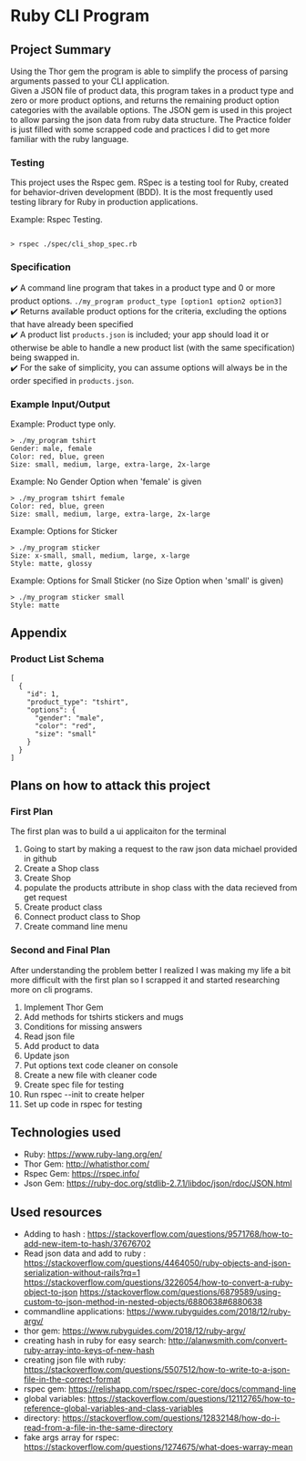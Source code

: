 # Ruby CLI Program

## Project Summary
Using the Thor gem the program is able to simplify the process of parsing arguments passed to your CLI application.  
Given a JSON file of product data, this program takes in a product type and zero or more product options, and returns the remaining product option categories with the available options. The JSON gem is used in this project to allow parsing the json data from ruby data structure. 
The Practice folder is just filled with some scrapped code and practices I did to get more familiar with the ruby language.

### Testing
This project uses the Rspec gem. RSpec is a testing tool for Ruby, created for behavior-driven development (BDD). It is the most frequently used testing library for Ruby in production applications.

Example: Rspec Testing.
```

> rspec ./spec/cli_shop_spec.rb

```

### Specification
:heavy_check_mark: A command line program that takes in a product type and 0 or more product options. `./my_program product_type [option1 option2 option3]` <br/>
:heavy_check_mark: Returns available product options for the criteria, excluding the options that have already been specified <br/>
:heavy_check_mark: A product list `products.json` is included;  your app should load it or otherwise be able to handle a new product list (with the same specification) being swapped in.<br/>
:heavy_check_mark: For the sake of simplicity, you can assume options will always be in the order specified in `products.json`.<br/>

### Example Input/Output
Example: Product type only.
```
> ./my_program tshirt
Gender: male, female
Color: red, blue, green
Size: small, medium, large, extra-large, 2x-large
```

Example: No Gender Option when 'female' is given
```
> ./my_program tshirt female
Color: red, blue, green
Size: small, medium, large, extra-large, 2x-large
```

Example: Options for Sticker
```
> ./my_program sticker
Size: x-small, small, medium, large, x-large
Style: matte, glossy
```

Example: Options for Small Sticker (no Size Option when 'small' is given)
```
> ./my_program sticker small
Style: matte
```

## Appendix
### Product List Schema
```
[
  {
    "id": 1,
    "product_type": "tshirt",
    "options": {
      "gender": "male",
      "color": "red",
      "size": "small"
    }
  }
]
```

## Plans on how to attack this project

### First Plan

The first plan was to build a ui applicaiton for the terminal

1. Going to start by making a request to the raw json data michael provided in github
2. Create a Shop class
3. Create Shop
4. populate the products attribute in shop class with the data recieved from get request
5. Create product class
6. Connect product class to Shop
7. Create command line menu

### Second and Final Plan

After understanding the problem better I realized I was making my life a bit more difficult with the first plan so I scrapped it and started researching more on cli programs.

1. Implement Thor Gem
2. Add methods for tshirts stickers and mugs
3. Conditions for missing answers
4. Read json file
5. Add product to data
6. Update json
7. Put options text code cleaner on console
8. Create a new file with cleaner code 
9. Create spec file for testing
10. Run rspec --init to create helper
11. Set up code in rspec for testing


## Technologies used
- Ruby: https://www.ruby-lang.org/en/
- Thor Gem: http://whatisthor.com/
- Rspec Gem: https://rspec.info/
- Json Gem: https://ruby-doc.org/stdlib-2.7.1/libdoc/json/rdoc/JSON.html


## Used resources
- Adding to hash : 
https://stackoverflow.com/questions/9571768/how-to-add-new-item-to-hash/37676702
- Read json data and add to ruby : 
https://stackoverflow.com/questions/4464050/ruby-objects-and-json-serialization-without-rails?rq=1
https://stackoverflow.com/questions/3226054/how-to-convert-a-ruby-object-to-json
https://stackoverflow.com/questions/6879589/using-custom-to-json-method-in-nested-objects/6880638#6880638
- commandline applications: https://www.rubyguides.com/2018/12/ruby-argv/
- thor gem: https://www.rubyguides.com/2018/12/ruby-argv/
- creating hash in ruby for easy search: http://alanwsmith.com/convert-ruby-array-into-keys-of-new-hash
- creating json file with ruby: https://stackoverflow.com/questions/5507512/how-to-write-to-a-json-file-in-the-correct-format
- rspec gem: https://relishapp.com/rspec/rspec-core/docs/command-line
- global variables: https://stackoverflow.com/questions/12112765/how-to-reference-global-variables-and-class-variables
- directory: https://stackoverflow.com/questions/12832148/how-do-i-read-from-a-file-in-the-same-directory
- fake args array for rspec: https://stackoverflow.com/questions/1274675/what-does-warray-mean